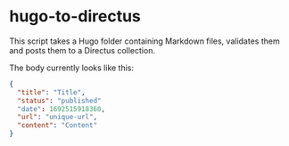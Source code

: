 # hugo-to-directus

This script takes a Hugo folder containing Markdown files, validates them and posts them to a Directus collection.

The body currently looks like this:

```json
{
  "title": "Title",
  "status": "published"
  "date": 1692515918360,
  "url": "unique-url",
  "content": "Content"
}
```
